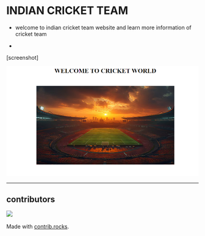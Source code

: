 # INDIAN CRICKET TEAM


- welcome to indian cricket team website and learn more information of cricket team 

- 

[screenshot]

![home page screenshot](./images/Screenshot%202024-07-11%20150356.png)

---












## contributors
<a href="https://github.com/rameshghule11/icp9.0-html-github-group12-project1/graphs/contributors">
  <img src="https://contrib.rocks/image?repo=rameshghule11/icp9.0-html-github-group12-project1" />
</a>

Made with [contrib.rocks](https://contrib.rocks).








